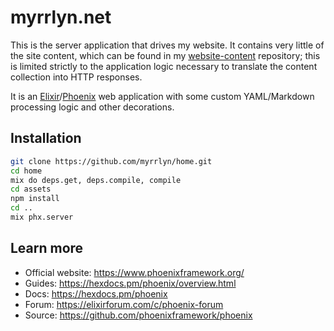 # myrrlyn.net

This is the server application that drives my website. It contains very little
of the site content, which can be found in my [website-content] repository; this
is limited strictly to the application logic necessary to translate the content
collection into HTTP responses.

It is an [Elixir]/[Phoenix] web application with some custom YAML/Markdown
processing logic and other decorations.

## Installation

```sh
git clone https://github.com/myrrlyn/home.git
cd home
mix do deps.get, deps.compile, compile
cd assets
npm install
cd ..
mix phx.server
```

## Learn more

- Official website: <https://www.phoenixframework.org/>
- Guides: <https://hexdocs.pm/phoenix/overview.html>
- Docs: <https://hexdocs.pm/phoenix>
- Forum: <https://elixirforum.com/c/phoenix-forum>
- Source: <https://github.com/phoenixframework/phoenix>

[Elixir]: https://elixir-lang.org/
[Phoenix]: https://www.phoenixframework.org/
[website-content]: https://github.com/myrrlyn/website-content
